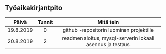 ## Työaikakirjantpito

|   Päivä   | Tunnit |                         Mitä tein                          |
| :-------: | :----: | :--------------------------------------------------------: |
| 19.8.2019 |   0    |          github -repositorin luominen projektille          |
| 20.8.2019 |   2    | readmen aloitus, mysql-serverin lokaali asennus ja testaus |
